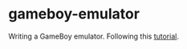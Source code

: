 # gameboy-emulator
Writing a GameBoy emulator. Following this [tutorial](http://imrannazar.com/GameBoy-Emulation-in-JavaScript).
